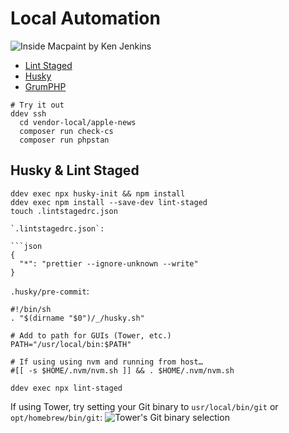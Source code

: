 # Local Automation

![Inside Macpaint by Ken Jenkins](/automation-workshop/assets/inside-macpaint.jpeg)

- [Lint Staged](https://github.com/okonet/lint-staged)
- [Husky](https://github.com/typicode/husky)
- [GrumPHP](https://github.com/phpro/grumphp)

```shell
# Try it out
ddev ssh
  cd vendor-local/apple-news
  composer run check-cs
  composer run phpstan
```

## Husky & Lint Staged

````shell
ddev exec npx husky-init && npm install
ddev exec npm install --save-dev lint-staged
touch .lintstagedrc.json

`.lintstagedrc.json`:

```json
{
  "*": "prettier --ignore-unknown --write"
}
````

`.husky/pre-commit`:

```shell
#!/bin/sh
. "$(dirname "$0")/_/husky.sh"

# Add to path for GUIs (Tower, etc.)
PATH="/usr/local/bin:$PATH"

# If using using nvm and running from host…
#[[ -s $HOME/.nvm/nvm.sh ]] && . $HOME/.nvm/nvm.sh

ddev exec npx lint-staged
```

If using Tower, try setting your Git binary to `usr/local/bin/git` or `opt/homebrew/bin/git`:
![Tower's Git binary selection](/automation-workshop/assets/tower-hooks.png)
